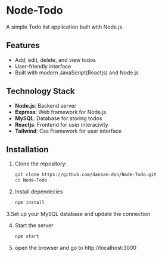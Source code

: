 # Node-Todo

A simple Todo list application built with Node.js.

## Features

- Add, edit, delete, and view todos
- User-friendly interface
- Built with modern JavaScript(Reactjs) and Node.js

## Technology Stack

- **Node.js**: Backend server
- **Express**: Web framework for Node.js
- **MySQL**: Database for storing todos
- **Reactjs**: Frontend for user interacivity
- **Tailwind**: Css Framework for user interface

## Installation

1. Clone the repository:
   ```bash
   git clone https://github.com/dansan-dsn/Node-Todo.git
   cd Node-Todo

2. Install dependecies
   ````bash
   npm install

3.Set up your MySQL database and update the connection

4. Start the server
    ```bash
    npm start

5. open the browser and go to
    http://localhost:3000
